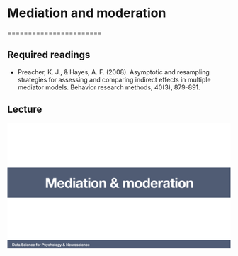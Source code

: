 # Mediation and moderation
=======================

## Required readings

- Preacher, K. J., & Hayes, A. F. (2008). Asymptotic and resampling strategies for assessing and comparing indirect effects in multiple mediator models. Behavior research methods, 40(3), 879-891.

## Lecture

[![Mediation and moderation](../thumbnails/mediation-and-moderation.jpeg)](https://www.youtube.com/watch?v=hNIzcgaORbQ "Mediation and moderation")

